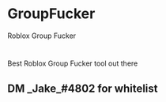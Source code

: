 # GroupFucker
Roblox Group Fucker

#
Best Roblox Group Fucker tool out there

## DM _Jake\_#4802 for whitelist
